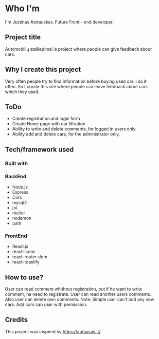 # Who I'm

I'm Justinas Astrauskas. Future Front - end developer.

## Project title

Automobilių atsiliepimai is project where people can give feedback about cars.

## Why I create this project

Very often people try to find information before buying used car.
i do it often. So I create this site where people can leave feedback about cars which they used.

## ToDo

- Create registration and login form
- Create Home page with car filtration.
- Ability to write and delete comments, for logged in users only.
- Ability add and delete cars, for the administrator only.

## Tech/framework used

### Built with

### BackEnd

- Node.js
- Express
- Cors
- mysql2
- joi
- multer
- nodemon
- path

### FrontEnd

- React.js
- react-icons
- react-router-dom
- react-toastify

## How to use?

User can read comment whithout registration, but if he want to write comment, he need to registrate. User can read another users comments. Also user can delete own comments.
Note: Simple user can't add any new cars. Add cars can user with
permission.

## Credits

This project was inspired by https://autoasas.lt/
